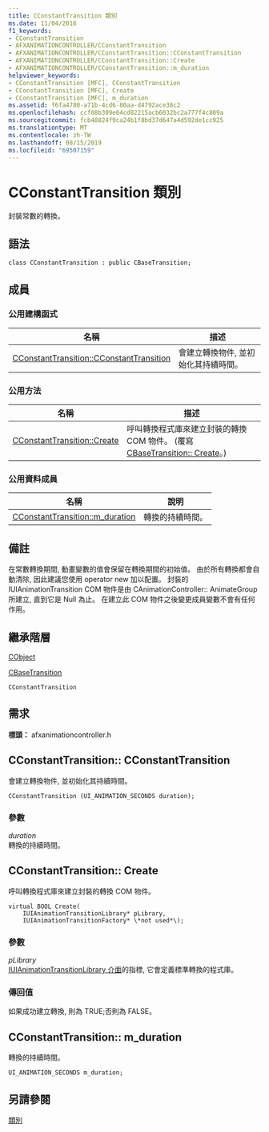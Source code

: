 ```yaml
---
title: CConstantTransition 類別
ms.date: 11/04/2016
f1_keywords:
- CConstantTransition
- AFXANIMATIONCONTROLLER/CConstantTransition
- AFXANIMATIONCONTROLLER/CConstantTransition::CConstantTransition
- AFXANIMATIONCONTROLLER/CConstantTransition::Create
- AFXANIMATIONCONTROLLER/CConstantTransition::m_duration
helpviewer_keywords:
- CConstantTransition [MFC], CConstantTransition
- CConstantTransition [MFC], Create
- CConstantTransition [MFC], m_duration
ms.assetid: f6fa4780-a71b-4cd6-80aa-d4792ace36c2
ms.openlocfilehash: ccf08b309e64cd82215acb6032bc2a777f4c809a
ms.sourcegitcommit: fcb48824f9ca24b1f8bd37d647a4d592de1cc925
ms.translationtype: MT
ms.contentlocale: zh-TW
ms.lasthandoff: 08/15/2019
ms.locfileid: "69507159"
---
```

# <a name="cconstanttransition-class"></a>CConstantTransition 類別

封裝常數的轉換。

## <a name="syntax"></a>語法

```
class CConstantTransition : public CBaseTransition;
```

## <a name="members"></a>成員

### <a name="public-constructors"></a>公用建構函式

|名稱|描述|
|----------|-----------------|
|[CConstantTransition::CConstantTransition](#cconstanttransition)|會建立轉換物件, 並初始化其持續時間。|

### <a name="public-methods"></a>公用方法

|名稱|描述|
|----------|-----------------|
|[CConstantTransition::Create](#create)|呼叫轉換程式庫來建立封裝的轉換 COM 物件。 (覆寫[CBaseTransition:: Create](../../mfc/reference/cbasetransition-class.md#create)。)|

### <a name="public-data-members"></a>公用資料成員

|名稱|說明|
|----------|-----------------|
|[CConstantTransition::m_duration](#m_duration)|轉換的持續時間。|

## <a name="remarks"></a>備註

在常數轉換期間, 動畫變數的值會保留在轉換期間的初始值。 由於所有轉換都會自動清除, 因此建議您使用 operator new 加以配置。 封裝的 IUIAnimationTransition COM 物件是由 CAnimationController:: AnimateGroup 所建立, 直到它是 Null 為止。 在建立此 COM 物件之後變更成員變數不會有任何作用。

## <a name="inheritance-hierarchy"></a>繼承階層

[CObject](../../mfc/reference/cobject-class.md)

[CBaseTransition](../../mfc/reference/cbasetransition-class.md)

`CConstantTransition`

## <a name="requirements"></a>需求

**標頭：** afxanimationcontroller.h

##  <a name="cconstanttransition"></a>CConstantTransition:: CConstantTransition

會建立轉換物件, 並初始化其持續時間。

```
CConstantTransition (UI_ANIMATION_SECONDS duration);
```

### <a name="parameters"></a>參數

*duration*<br/>
轉換的持續時間。

##  <a name="create"></a>CConstantTransition:: Create

呼叫轉換程式庫來建立封裝的轉換 COM 物件。

```
virtual BOOL Create(
    IUIAnimationTransitionLibrary* pLibrary,
    IUIAnimationTransitionFactory* \*not used*\);
```

### <a name="parameters"></a>參數

*pLibrary*<br/>
[IUIAnimationTransitionLibrary 介面](/windows/win32/api/uianimation/nn-uianimation-iuianimationtransitionlibrary)的指標, 它會定義標準轉換的程式庫。

### <a name="return-value"></a>傳回值

如果成功建立轉換, 則為 TRUE;否則為 FALSE。

##  <a name="m_duration"></a>CConstantTransition:: m_duration

轉換的持續時間。

```
UI_ANIMATION_SECONDS m_duration;
```

## <a name="see-also"></a>另請參閱

[類別](../../mfc/reference/mfc-classes.md)
